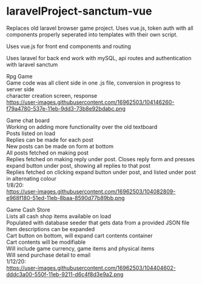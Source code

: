 # laravelProject-sanctum-vue
Replaces old laravel browser game project. Uses vue.js, token auth with all components properly 
seperated into templates with their own script.    

Uses vue.js for front end components and routing

Uses laravel for back end work with mySQL, api routes and authentication with laravel sanctum  

Rpg Game  
Game code was all client side in one .js file, conversion in progress to server side  
character creation screen, response  
https://user-images.githubusercontent.com/16962503/104146260-f79a4780-537e-11eb-9dd3-73b8e92bdabc.png  

Game chat board    
Working on adding more functionality over the old textboard  
Posts listed on load  
Replies can be made for each post  
New posts can be made on form at bottom  
All posts fetched on making post  
Replies fetched on making reply under post. Closes reply form and presses expand button under post, showing
all replies to that post  
Replies fetched on clicking expand button under post, and listed under post in alternating colour  
1/8/20:  
https://user-images.githubusercontent.com/16962503/104082809-e968f180-51ed-11eb-8baa-8590d77b89bb.png

Game Cash Store  
Lists all cash shop items available on load  
Populated with database seeder that gets data from a provided JSON file  
Item descriptions can be expanded  
Cart button on bottom, will expand cart contents container  
Cart contents will be modifiable  
Will include game currency, game items and physical items  
Will send purchase detail to email  
1/12/20:  
https://user-images.githubusercontent.com/16962503/104404602-dddc3a00-550f-11eb-9211-d6c4f8d3e9a2.png  
